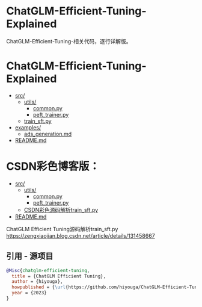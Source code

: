 # ChatGLM-Efficient-Tuning-Explained

ChatGLM-Efficient-Tuning-相关代码，逐行详解版。

# ChatGLM-Efficient-Tuning-Explained

* [src/](./src)
  * [utils/](./src/utils)
    * [common.py](./src/utils/common.py)
    * [peft_trainer.py](./src/utils/peft_trainer.py)
  * [train_sft.py](./src/train_sft.py)
* [examples/](./examples)
  * [ads_generation.md](./examples/ads_generation.md)
* [README.md](./README.md)


# CSDN彩色博客版：
* [src/](./ChatGLM-Efficient-Tuning-Explained/src)
  * [utils/](./ChatGLM-Efficient-Tuning-Explained/src/utils)
    * [common.py](./ChatGLM-Efficient-Tuning-Explained/src/utils/common.py)
    * [peft_trainer.py](./ChatGLM-Efficient-Tuning-Explained/src/utils/peft_trainer.py)
  * [CSDN彩色源码解析train_sft.py](https://zengxiaojian.blog.csdn.net/article/details/131458667)
* [README.md](./ChatGLM-Efficient-Tuning-Explained/README.md)

ChatGLM Efficient Tuning源码解析train_sft.py   https://zengxiaojian.blog.csdn.net/article/details/131458667


## 引用 - 源项目

```bibtex
@Misc{chatglm-efficient-tuning,
  title = {ChatGLM Efficient Tuning},
  author = {hiyouga},
  howpublished = {\url{https://github.com/hiyouga/ChatGLM-Efficient-Tuning}},
  year = {2023}
}
```
